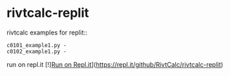 # rivtcalc-replit
rivtcalc examples for replit::

    c0101_example1.py - 
    c0102_example1.py -

run on repl.it
[!][Run on Repl.it](https://repl.it/badge/github/RivtCalc/rivtcalc-replit)](https://repl.it/github/RivtCalc/rivtcalc-replit)

